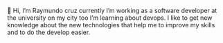  👋 Hi, I’m Raymundo cruz currently I’m working as a software developer at the university on my city too I’m  learning about devops.
 I like to get new knowledge  about the new technologies that help me to improve my skills and to do the develop easier.

